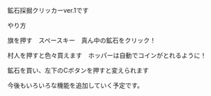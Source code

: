 鉱石採掘クリッカーver.1です

やり方

旗を押す　スペースキー　真ん中の鉱石をクリック！

村人を押すと色々買えます　ホッパーは自動でコインがとれるように！

鉱石を買い、左下のCボタンを押すと変えられます

今後もいろいろな機能を追加していく予定です。
